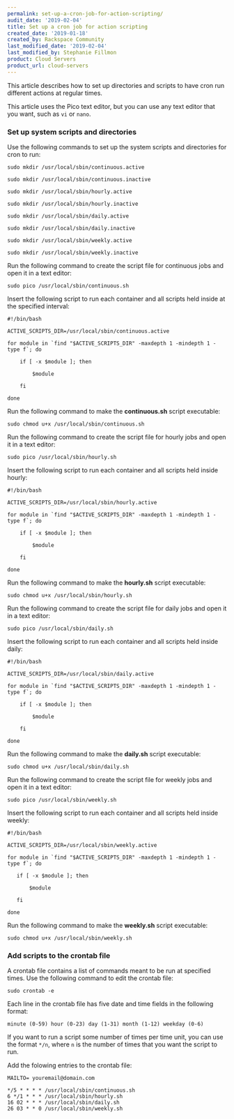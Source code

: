 ```yaml
---
permalink: set-up-a-cron-job-for-action-scripting/
audit_date: '2019-02-04'
title: Set up a cron job for action scripting
created_date: '2019-01-18'
created_by: Rackspace Community
last_modified_date: '2019-02-04'
last_modified_by: Stephanie Fillmon
product: Cloud Servers
product_url: cloud-servers
---
```


This article describes how to set up directories and scripts to have cron run different actions
at regular times. 

This article uses the Pico text editor, but you can use any text editor that you want, such as
`vi` or `nano`.

### Set up system scripts and directories

Use the following commands to set up the system scripts and directories for cron to run:

    sudo mkdir /usr/local/sbin/continuous.active

    sudo mkdir /usr/local/sbin/continuous.inactive

    sudo mkdir /usr/local/sbin/hourly.active

    sudo mkdir /usr/local/sbin/hourly.inactive

    sudo mkdir /usr/local/sbin/daily.active

    sudo mkdir /usr/local/sbin/daily.inactive

    sudo mkdir /usr/local/sbin/weekly.active

    sudo mkdir /usr/local/sbin/weekly.inactive

Run the following command to create the script file for continuous jobs and open it in a text editor:

    sudo pico /usr/local/sbin/continuous.sh

Insert the following script to run each container and all scripts held inside at the specified interval:

    #!/bin/bash

    ACTIVE_SCRIPTS_DIR=/usr/local/sbin/continuous.active

    for module in `find "$ACTIVE_SCRIPTS_DIR" -maxdepth 1 -mindepth 1 -type f`; do

        if [ -x $module ]; then

            $module

        fi

    done
    
Run the following command to make the **continuous.sh** script executable:

    sudo chmod u+x /usr/local/sbin/continuous.sh

Run the following command to create the script file for hourly jobs and open it in a text editor:

    sudo pico /usr/local/sbin/hourly.sh

Insert the following script to run each container and all scripts held inside hourly:

    #!/bin/bash

    ACTIVE_SCRIPTS_DIR=/usr/local/sbin/hourly.active

    for module in `find "$ACTIVE_SCRIPTS_DIR" -maxdepth 1 -mindepth 1 -type f`; do

        if [ -x $module ]; then

            $module

        fi

    done

Run the following command to make the **hourly.sh** script executable:

    sudo chmod u+x /usr/local/sbin/hourly.sh
    
Run the following command to create the script file for daily jobs and open it in a text editor:

    sudo pico /usr/local/sbin/daily.sh

Insert the following script to run each container and all scripts held inside daily:

    #!/bin/bash

    ACTIVE_SCRIPTS_DIR=/usr/local/sbin/daily.active

    for module in `find "$ACTIVE_SCRIPTS_DIR" -maxdepth 1 -mindepth 1 -type f`; do

        if [ -x $module ]; then

            $module

        fi

    done

Run the following command to make the **daily.sh** script executable:

    sudo chmod u+x /usr/local/sbin/daily.sh

Run the following command to create the script file for weekly jobs and open it in a text editor:

    sudo pico /usr/local/sbin/weekly.sh

Insert the following script to run each container and all scripts held inside weekly:

    #!/bin/bash

    ACTIVE_SCRIPTS_DIR=/usr/local/sbin/weekly.active

    for module in `find "$ACTIVE_SCRIPTS_DIR" -maxdepth 1 -mindepth 1 -type f`; do

       if [ -x $module ]; then

           $module

       fi

    done

Run the following command to make the **weekly.sh** script executable:

    sudo chmod u+x /usr/local/sbin/weekly.sh

### Add scripts to the crontab file

A crontab file contains a list of commands meant to be run at specified times. Use the following
command to edit the crontab file:

    sudo crontab -e

Each line in the crontab file has five date and time fields in the following format:

    minute (0-59) hour (0-23) day (1-31) month (1-12) weekday (0-6)

If you want to run a script some number of times per time unit, you can use the format `*/n`, where `n` is the number
of times that you want the script to run.

Add the folowing entries to the crontab file:

    MAILTO= youremail@domain.com

    */5 * * * * /usr/local/sbin/continuous.sh
    6 */1 * * * /usr/local/sbin/hourly.sh
    16 02 * * * /usr/local/sbin/daily.sh
    26 03 * * 0 /usr/local/sbin/weekly.sh
    
